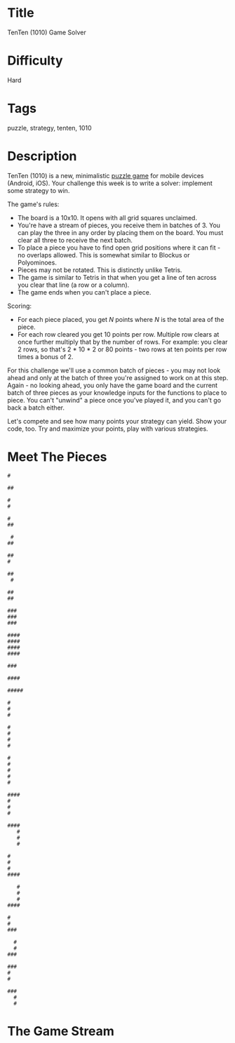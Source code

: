 # Title

TenTen (1010) Game Solver

# Difficulty

Hard

# Tags

puzzle, strategy, tenten, 1010

# Description

TenTen (1010) is a new, minimalistic [puzzle game](http://1010ga.me/) for mobile devices (Android, iOS). Your challenge this week is to write a solver: implement some strategy to win. 

The game's rules:

- The board is a 10x10. It opens with all grid squares unclaimed. 
- You're have a stream of pieces, you receive them in batches of 3. You can play the three in any order by placing them on the board. You must clear all three to receive the next batch.
- To place a piece you have to find open grid positions where it can fit - no overlaps allowed. This is somewhat similar to Blockus or Polyominoes. 
- Pieces may not be rotated. This is distinctly unlike Tetris. 
- The game is similar to Tetris in that when you get a line of ten across you clear that line (a row or a column). 
- The game ends when you can't place a piece.

Scoring:

- For each piece placed, you get *N* points where *N* is the total area of the piece.
- For each row cleared you get 10 points per row. Multiple row clears at once further multiply that by the number of rows. For example: you clear 2 rows, so that's 2 * 10 * 2 or 80 points - two rows at ten points per row times a bonus of 2.

For this challenge we'll use a common batch of pieces - you may not look ahead and only at the batch of three you're assigned to work on at this step. Again - no looking ahead, you only have the game board and the current batch of three pieces as your knowledge inputs for the functions to place to piece. You can't "unwind" a piece once you've played it, and you can't go back a batch either.

Let's compete and see how many points your strategy can yield. Show your code, too. Try and maximize your points, play with various strategies. 

# Meet The Pieces

    #
    
    ##
    
    #
    #
    
    #
    ##
    
     #
    ##
    
    ##
    #
    
    ##
     #
    
    ##
    ##
    
    ###
    ###
    ###
    
    ####
    ####
    ####
    ####
    
    ###
    
    ####
    
    #####
    
    #
    #
    #
    
    #
    #
    #
    #
    
    #
    #
    #
    #
    #
    
    ####
    #
    #
    #
    
    ####
       #
       #
       #
    
    #
    #
    #
    ####
    
       #
       #
       #
    ####
    
    #
    #
    ###
    
      #
      #
    ###
    
    ###
    #
    #
    
    ###
      #
      #

# The Game Stream

